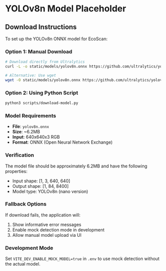 # YOLOv8n Model Placeholder

## Download Instructions

To set up the YOLOv8n ONNX model for EcoScan:

### Option 1: Manual Download
```bash
# Download directly from Ultralytics
curl -L -o static/models/yolov8n.onnx https://github.com/ultralytics/yolov8/releases/download/v8.0.0/yolov8n.onnx

# Alternative: Use wget
wget -O static/models/yolov8n.onnx https://github.com/ultralytics/yolov8/releases/download/v8.0.0/yolov8n.onnx
```

### Option 2: Using Python Script
```bash
python3 scripts/download-model.py
```

### Model Requirements
- **File**: `yolov8n.onnx`
- **Size**: ~6.2MB
- **Input**: 640x640x3 RGB
- **Format**: ONNX (Open Neural Network Exchange)

### Verification
The model file should be approximately 6.2MB and have the following properties:
- Input shape: [1, 3, 640, 640]
- Output shape: [1, 84, 8400]
- Model type: YOLOv8n (nano version)

### Fallback Options
If download fails, the application will:
1. Show informative error messages
2. Enable mock detection mode in development
3. Allow manual model upload via UI

### Development Mode
Set `VITE_DEV_ENABLE_MOCK_MODEL=true` in `.env` to use mock detection without the actual model. 
